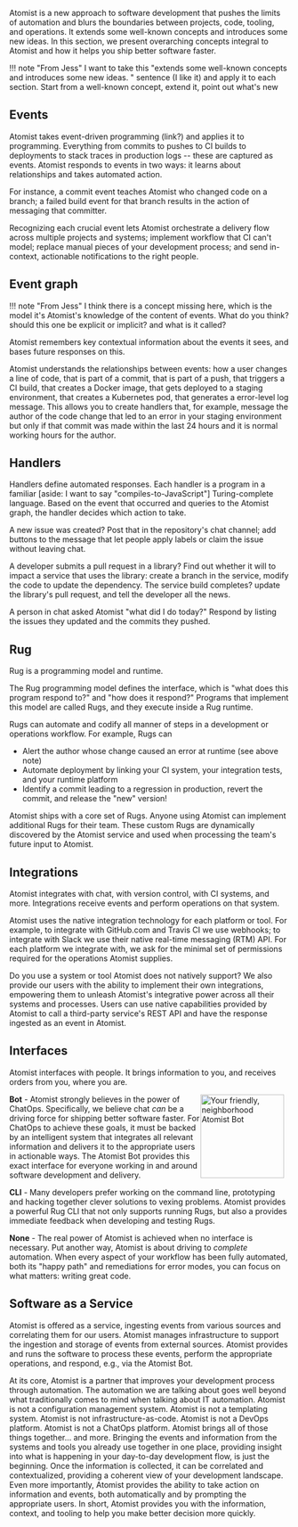 Atomist is a new approach to software development that pushes the
limits of automation and blurs the boundaries between projects, code,
tooling, and operations.  It extends some
well-known concepts and introduces some new ideas.  In this section,
we present overarching concepts integral to Atomist and how it
helps you ship better software faster.

!!! note "From Jess"
    I want to take this "extends some
    well-known concepts and introduces some new ideas. " sentence (I like it) and
    apply it to each section. Start from a well-known concept, extend it, point out what's new

## Events

Atomist takes event-driven programming (link?) and applies it to
programming.  Everything
from commits to pushes to CI builds to deployments to stack traces in
production logs -- these are captured as events. Atomist responds to events in
two ways: it learns about relationships and takes automated action.

For instance, a commit event teaches Atomist who changed code on a branch; a failed build event for that branch results in the action of messaging that committer.

Recognizing each crucial event lets Atomist orchestrate a delivery flow across multiple projects and systems; implement workflow that CI can't model; replace manual pieces of your development process; and send in-context, actionable notifications to the right people.

## Event graph

!!! note "From Jess"
    I think there is a concept missing here, which is the model
    it's Atomist's knowledge of the content of events. What do you think?
    should this one be explicit or implicit? and what is it called?

Atomist remembers key contextual information about the events it sees,
and bases future responses on this.

Atomist understands the relationships between events: how a user
changes a line of code, that is part of a commit, that is part of
a push, that triggers a CI build, that creates a Docker image,
that gets deployed to a staging environment, that creates a
Kubernetes pod, that generates a error-level log message.  This
allows you to create handlers that, for example, message the
author of the code change that led to an error in your staging
environment but only if that commit was made within the last 24
hours and it is normal working hours for the author.


## Handlers

Handlers define automated responses. Each handler is a program
in a familiar [aside: I want to say "compiles-to-JavaScript"] Turing-complete language. Based on
the event that occurred and queries to the Atomist graph, the handler
decides which action to take.

A new issue was created? Post that in the repository's chat channel; add buttons to the message that let people apply labels or claim the issue without leaving chat.

A developer submits a pull request in a library? Find out whether it will
to impact a service that uses the library: create a branch in the service, modify the code to update the dependency. The service build completes? update the library's pull request, and tell the developer all the news.

A person in chat asked Atomist "what did I do today?" Respond by listing
the issues they updated and the commits they pushed.

## Rug

<!-- *That rug really tied the room together, did it not?* -->

Rug is a programming model and runtime.

The Rug programming model defines
the interface, which is "what does this program respond to?" and
"how does it respond?" Programs that implement this model are called Rugs,
and they execute inside a Rug runtime.

Rugs can automate and codify all manner of steps in a development or
operations workflow.  For example, Rugs can

-   Alert the author whose change caused an error at runtime (see
    above note)
-   Automate deployment by linking your CI system, your integration
    tests, and your runtime platform
-   Identify a commit leading to a regression in production, revert
    the commit, and release the "new" version!

Atomist ships with a core set of Rugs.  Anyone using Atomist can
implement additional Rugs for their team.  These custom Rugs are
dynamically discovered by the Atomist service and used when processing
the team's future input to Atomist.

## Integrations

Atomist integrates with chat, with version control, with CI systems, and more.
Integrations receive events and perform operations on that system.

Atomist uses the native integration
technology for each platform or tool.  For example, to integrate with
GitHub.com and Travis CI we use webhooks; to integrate with Slack we
use their native real-time messaging (RTM) API.  For each platform we
integrate with, we ask for the minimal set of permissions
required for the operations Atomist supplies.

Do you use a system or tool Atomist does not natively support?  We
also provide our users with the ability to implement their own
integrations, empowering them to unleash Atomist's integrative power
across all their systems and processes.  Users can use native
capabilities provided by Atomist to call a third-party service's REST
API and have the response ingested as an event in Atomist.

## Interfaces

Atomist interfaces with people. It brings information to you, and receives orders from you, where you are.

<img style="float:right; margin-top:0px; margin-left:0px; margin-right:10px; margin-bottom:10px;" src="/images/atomist-bot-color.jpg" width="150px" height="150px" alt="Your friendly, neighborhood Atomist Bot"/>

**Bot** - Atomist strongly believes in the power of ChatOps.
Specifically, we believe chat *can* be a driving force for shipping
better software faster.  For ChatOps to achieve these goals, it must
be backed by an intelligent system that integrates all relevant
information and delivers it to the appropriate users in actionable
ways.  The Atomist Bot provides this exact interface for everyone
working in and around software development and delivery.

**CLI** - Many developers prefer working on the command line,
prototyping and hacking together clever solutions to vexing problems.
Atomist provides a powerful Rug CLI that not only supports running
Rugs, but also a provides immediate feedback when developing and
testing Rugs.

**None** - The real power of Atomist is achieved when no interface is
necessary.  Put another way, Atomist is about driving to *complete*
automation.  When every aspect of your workflow has been fully
automated, both its "happy path" and remediations for
error modes, you can focus on what matters: writing great code.


## Software as a Service

Atomist is offered as a service, ingesting events from various sources
and correlating them for our users.  Atomist manages infrastructure to
support the ingestion and storage of events from external sources.
Atomist provides and runs the software to process these events,
perform the appropriate operations, and respond, e.g., via the Atomist
Bot.

At its core, Atomist is a partner that improves your development process
through automation.  The automation we are talking about goes well
beyond what traditionally comes to mind when talking about IT
automation.  Atomist is not a configuration management system.
Atomist is not a templating system.  Atomist is not
infrastructure-as-code.  Atomist is not a DevOps platform.  Atomist is
not a ChatOps platform.  Atomist brings all of those things
together&hellip; and more.  Bringing the events and information from
the systems and tools you already use together in one place, providing
insight into what is happening in your day-to-day development flow, is
just the beginning.  Once the information is collected, it can be
correlated and contextualized, providing a coherent view of your
development landscape.  Even more importantly, Atomist provides the
ability to take action on information and events, both automatically
and by prompting the appropriate users.  In short, Atomist provides
you with the information, context, and tooling to help you make better
decision more quickly.
